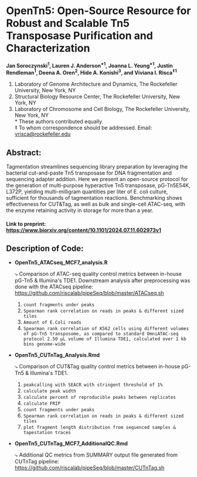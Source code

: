 # OpenTn5: Open-Source Resource for Robust and Scalable Tn5 Transposase Purification and Characterization
**Jan Soroczynski<sup>1</sup>, Lauren J. Anderson<sup>&ast;1</sup>, Joanna L. Yeung<sup>&ast;1</sup>, Justin Rendleman<sup>1</sup>, Deena A. Oren<sup>2</sup>, Hide A. Konishi<sup>3</sup>, and Viviana I. Risca<sup>‡1</sup>**  
1. Laboratory of Genome Architecture and Dynamics, The Rockefeller University, New York, NY
2. Structural Biology Resource Center, The Rockefeller University, New York, NY
3. Laboratory of Chromosome and Cell Biology, The Rockefeller University, New York, NY  
&ast; These authors contributed equally.  
‡ To whom correspondence should be addressed. Email: vrisca@rockefeller.edu
## Abstract: 
Tagmentation streamlines sequencing library preparation by leveraging the bacterial cut-and-paste Tn5 transposase for DNA fragmentation and sequencing adapter addition. Here we present an open-source protocol for the generation of multi-purpose hyperactive Tn5 transposase, pG-Tn5E54K, L372P, yielding multi-milligram quantities per liter of E. coli culture, sufficient for thousands of tagmentation reactions. Benchmarking shows effectiveness for CUT&Tag, as well as bulk and single-cell ATAC-seq, with the enzyme retaining activity in storage for more than a year.
#### Link to preprint: https://www.biorxiv.org/content/10.1101/2024.07.11.602973v1
## Description of Code:
- **OpenTn5_ATACseq_MCF7_analysis.R**
   
  ⤷ Comparison of ATAC-seq quality control metrics between in-house pG-Tn5 & Illumina's TDE1. Downstream analysis after preprocessing was done with the ATACseq pipeline: https://github.com/riscalab/pipeSeq/blob/master/ATACseq.sh 
  1. `count fragments under peaks`
  2. `Spearman rank correlation on reads in peaks & different sized tiles`
  3. `Amount of E.Coli reads`
  4. `Spearman rank correlation of K562 cells using different volumes of pG-Tn5 transposome, as compared to standard OmniATAC-seq protocol 2.50 µL volume of Illumina TDE1, calculated over 1 kb bins genome-wide`
- **OpenTn5_CUTnTag_Analysis.Rmd**
  
  ⤷ Comparison of CUT&Tag quality control metrics between in-house pG-Tn5 & Illumina's TDE1.
  1. `peakcalling with SEACR with stringent threshold of 1%`
  2. `calculate peak width`
  3. `calculate percent of reproducible peaks between replicates`
  4. `calculate FRIP`
  5. `count fragments under peaks`
  6.  `Spearman rank correlation on reads in peaks & different sized tiles`
  7.  `plot fragment length distribution from sequenced samples & tapestation traces` 
- **OpenTn5_CUTnTag_MCF7_AdditionalQC.Rmd**
  
    ⤷ Additional QC metrics from SUMMARY output file generated from CUTnTag pipeline: https://github.com/riscalab/pipeSeq/blob/master/CUTnTag.sh
